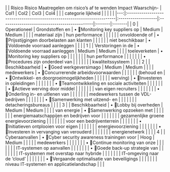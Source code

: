 |    | Risico Risico Maatregelen om risico’s af te wenden Impact Waarschijn-   | Col1               | Col2                                         | Col3   | Col4   |
|    | categorie lijkheid                                                      |                    |                                              |        |        |
|---:|:------------------------------------------------------------------------|:-------------------|:---------------------------------------------|:-------|:-------|
|  0 | Operationeel                                                            | Grondstoffen en    | • Monitoring key suppliers op               | Medium | Medium |
|    |                                                                         | materiaal zijn     | hun performance                              |        |        |
|    |                                                                         | onvoldoende of     | • Prijsstijgingen doorbelasten aan klanten  |        |        |
|    |                                                                         | niet beschikbaar   | • Voldoende voorraad aanleggen              |        |        |
|  1 |                                                                         | Verstoringen in de | • Voldoende voorraad aanleggen              | Medium | Medium |
|    |                                                                         | toeleverketen      | • Monitoring key suppliers op               |        |        |
|    |                                                                         |                    | hun performance                              |        |        |
|    |                                                                         |                    | • Procedures zijn onderdeel van             |        |        |
|    |                                                                         |                    | kwaliteitssysteem                            |        |        |
|  2 |                                                                         | Beschikbaarheid    | • Goed werkgeversimago                      | Medium | Medium |
|    |                                                                         | medewerkers        | • Concurrerende arbeidsvoorwaarden          |        |        |
|    |                                                                         | (behoud en         | • Ontwikkel- en doorgroeimogelijkheden      |        |        |
|    |                                                                         | werving)           | • Investeren in opleidingen                 |        |        |
|    |                                                                         |                    | • Teamontwikkeling en sociale activiteiten  |        |        |
|    |                                                                         |                    | • Actieve werving door middel               |        |        |
|    |                                                                         |                    | van eigen recruiters                         |        |        |
|    |                                                                         |                    | • Onderling in- en uitlenen van             |        |        |
|    |                                                                         |                    | medewerkers tussen de VDL-bedrijven          |        |        |
|    |                                                                         |                    | • Samenwerking met uitzend- en              |        |        |
|    |                                                                         |                    | detacheringsbureaus                          |        |        |
|  3 |                                                                         | Beschikbaarheid    | • Lobby bij overheden                       | Medium | Medium |
|    |                                                                         | van energie        | • Samenwerking opzoeken met                 |        |        |
|    |                                                                         |                    | energiemaatschappijen en bedrijven voor      |        |        |
|    |                                                                         |                    | gezamenlijke groene energie­voorziening      |        |        |
|    |                                                                         |                    | voor een bedrijventerrein                    |        |        |
|    |                                                                         |                    | • Initiatieven ontplooien voor eigen        |        |        |
|    |                                                                         |                    | energievoorziening                           |        |        |
|    |                                                                         |                    | • Investeren in vervanging van verouderd    |        |        |
|    |                                                                         |                    | energienetwerk                               |        |        |
|  4 |                                                                         | Cyberaanvallen     | • Cyber security awareness trainingen voor  | Hoog   | Medium |
|    |                                                                         |                    | medewerkers                                  |        |        |
|    |                                                                         |                    | • Continue monitoring van onze              |        |        |
|    |                                                                         |                    | IT-systemen op aanvallen                     |        |        |
|    |                                                                         |                    | • Goede back-up strategie van               |        |        |
|    |                                                                         |                    | IT-systemen met overstap naar hybride        |        |        |
|    |                                                                         |                    | IT-omgeving naar de ‘cloud’                  |        |        |
|    |                                                                         |                    | • Vergaande optimalisatie van beveiligings­ |        |        |
|    |                                                                         |                    | niveau IT-systemen en applicatielandschap    |        |        |